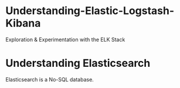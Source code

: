# Understanding-Elastic-Logstash-Kibana
Exploration &amp; Experimentation with the ELK Stack

# Understanding Elasticsearch 
Elasticsearch is a No-SQL database. 

